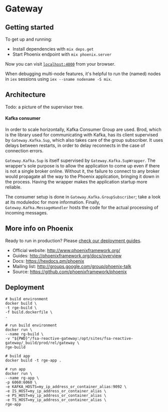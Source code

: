 # Gateway

## Getting started

To get up and running:

  * Install dependencies with `mix deps.get`
  * Start Phoenix endpoint with `mix phoenix.server`

Now you can visit [`localhost:4000`](http://localhost:4000) from your browser.

When debugging multi-node features, it's helpful to run the (named) nodes in `iex` sessions using `iex --sname nodename -S mix`.


## Architecture

Todo: a picture of the supervisor tree.

#### Kafka consumer
In order to scale horizontally, Kafka Consumer Group are used. Brod, which is the library used for communicating with Kafka, has its client supervised by `Gateway.Kafka.Sup`, which also takes care of the group subscriber. It uses delays between restarts, in order to delay reconnects in the case of connection errors.

`Gateway.Kafka.Sup` is itself supervised by `Gateway.Kafka.SupWrapper`. The wrapper's sole purpose is to allow the application to come up even if there is not a single broker online. Without it, the failure to connect to any broker would propagate all the way to the Phoenix application, bringing it down in the process. Having the wrapper makes the application startup more reliable.

The consumer setup is done in `Gateway.Kafka.GroupSubscriber`; take a look at its moduledoc for more information. Finally, `Gateway.Kafka.MessageHandler` hosts the code for the actual processing of incoming messages.

## More info on Phoenix

Ready to run in production? Please [check our deployment guides](http://www.phoenixframework.org/docs/deployment).

  * Official website: http://www.phoenixframework.org/
  * Guides: http://phoenixframework.org/docs/overview
  * Docs: https://hexdocs.pm/phoenix
  * Mailing list: http://groups.google.com/group/phoenix-talk
  * Source: https://github.com/phoenixframework/phoenix

## Deployment

```
# build environment
docker build \
-t rge-build \
-f build.dockerfile \
.

# run build environment
docker run \
--name rg-build \
-v "${PWD}"/fsa-reactive-gateway:/opt/sites/fsa-reactive-gateway/_build/prod/rel/gateway \
rge-build

# build app
docker build -t rge-app .

# run app
docker run \
--name rg-app \
-p 6060:6060 \
-e KAFKA_HOSTS=my_ip_address_or_container_alias:9092 \
-e IS_HOST=my_ip_address_or_container_alias \
-e PS_HOST=my_ip_address_or_container_alias \
-e TS_HOST=my_ip_address_or_container_alias \
rge-app
```
